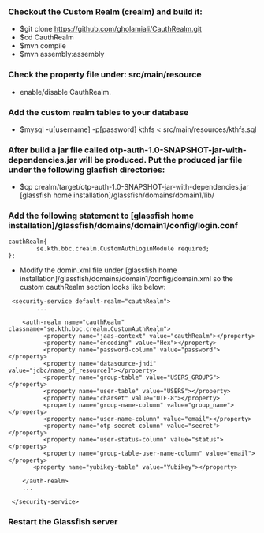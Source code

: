 ### Checkout the Custom Realm (crealm) and build it:

 *  $git clone https://github.com/gholamiali/CauthRealm.git
 *  $cd CauthRealm
 *  $mvn compile
 *  $mvn assembly:assembly
  
### Check the property file under: src/main/resource 
*  enable/disable CauthRealm.

### Add the custom realm tables to your database
 * $mysql -u[username] -p[password] kthfs < src/main/resources/kthfs.sql

### After build a jar file called otp-auth-1.0-SNAPSHOT-jar-with-dependencies.jar will be produced. Put the produced jar file under the following glasfish directories:

* $cp crealm/target/otp-auth-1.0-SNAPSHOT-jar-with-dependencies.jar  [glassfish home installation]/glassfish/domains/domain1/lib/

### Add the following statement to [glassfish home installation]/glassfish/domains/domain1/config/login.conf

```
cauthRealm{
        se.kth.bbc.crealm.CustomAuthLoginModule required;
};

```
* Modify the domin.xml file under [glassfish home installation]/glassfish/domains/domain1/config/domain.xml so the custom cauthRealm section looks like below:


```
 <security-service default-realm="cauthRealm">
 	 	...
  
    <auth-realm name="cauthRealm" classname="se.kth.bbc.crealm.CustomAuthRealm">
          <property name="jaas-context" value="cauthRealm"></property>
          <property name="encoding" value="Hex"></property>
          <property name="password-column" value="password"></property>
          <property name="datasource-jndi" value="jdbc/name_of_resource]"></property>
          <property name="group-table" value="USERS_GROUPS"></property>
          <property name="user-table" value="USERS"></property>
          <property name="charset" value="UTF-8"></property>
          <property name="group-name-column" value="group_name"></property>
          <property name="user-name-column" value="email"></property>
          <property name="otp-secret-column" value="secret"></property>
          <property name="user-status-column" value="status"></property>
          <property name="group-table-user-name-column" value="email"></property>
	   <property name="yubikey-table" value="Yubikey"></property>
        
	</auth-realm>
	...

 </security-service>

```

### Restart the Glassfish server
